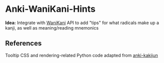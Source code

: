 # Anki-WaniKani-Hints

**Idea:** Integrate with [WaniKani](https://www.wanikani.com) API to add "tips" for what radicals make up a kanji, as well as meaning/reading mnemonics

## References
Tooltip CSS and rendering-related Python code adapted from [anki-kakijun](https://github.com/midse/anki-kakijun)